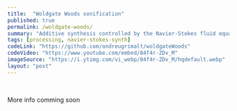 ```yaml
---
title:  "Woldgate Woods sonification"
published: true
permalink: /woldgate-woods/
summary: "Additive synthesis controlled by the Navier-Stokes fluid equation"
tags: [processing, navier-stokes-synth]
codeLink: "https://github.com/andreugrimalt/woldgateWoods"
codeVideo: "https://www.youtube.com/embed/84f4r-ZDv_M"
imageSource: "https://i.ytimg.com/vi_webp/84f4r-ZDv_M/hqdefault.webp"
layout: "post"
---
```


<br/>
<p>More info comming soon</p>
